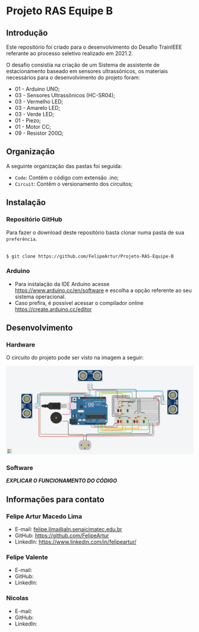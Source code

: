 # Projeto RAS Equipe B
## Introdução

Este repositório foi criado para o desenvolvimento do Desafio TrainIEEE referante ao processo seletivo realizado em 2021.2.

O desafio consistia na criação de um Sistema de assistente de estacionamento baseado em sensores ultrassônicos, os materiais necessários para o desenvolvimento do projeto foram: 
- 01 - Arduino UNO;
- 03 - Sensores Ultrassônicos (HC-SR04);
- 03 - Vermelho LED;
- 03 - Amarelo LED;
- 03 - Verde LED;
- 01 - Piezo; 
- 01 - Motor CC;
- 09 - Resistor 200Ω;

## Organização
A seguinte organização das pastas foi seguida: 
- `Code`: Contêm o código com extensão .ino;
- `Circuit`: Contêm o versionamento dos circuitos;

## Instalação
### Repositório GitHub
Para fazer o download deste repositório basta clonar numa pasta de sua `preferência`.

```

$ git clone https://github.com/FelipeArtur/Projeto-RAS-Equipe-B

```

### Arduino
- Para instalação da IDE Arduino acesse https://www.arduino.cc/en/software e escolha a opção referente ao seu sistema operacional.
- Caso prefira, é possível acessar o compilador online https://create.arduino.cc/editor

## Desenvolvimento
### Hardware
O circuito do projeto pode ser visto na imagem a seguir: 

![banner](https://github.com/FelipeArtur/Projeto-RAS-Equipe-B/blob/main/Circuit/TrainIEEE%20RAS%20v.2.png?raw=true)

### Software
***EXPLICAR O FUNCIONAMENTO DO CÓDIGO***

## Informações para contato

### **Felipe Artur Macedo Lima**
- E-mail: felipe.lima@aln.senaicimatec.edu.br
- GitHub: https://github.com/FelipeArtur
- LinkedIn: https://www.linkedin.com/in/felipeartur/

### **Felipe Valente**
- E-mail:
- GitHub:
- LinkedIn:

### **Nicolas**
- E-mail: 
- GitHub:
- LinkedIn:
